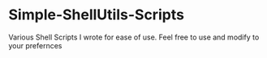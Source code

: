 # Simple-ShellUtils-Scripts
 Various Shell Scripts I wrote for ease of use.
 Feel free to use and modify to your prefernces
